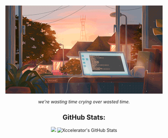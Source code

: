 <p align = "center"><img src="https://github.com/ecaterinast/ecaterinast/blob/main/113.gif"></img></p>
<p align = "center"><i> we're wasting time crying over wasted time.</i></p>

<h2 align = "center">GitHub Stats:</h2>

   <p align = "center">
    <img src = "(https://github-readme-stats.vercel.app/api/top-langs/?username=ecaterinast&layout=compact)](https://github.com/ecaterinast/github-readme-stats)">
  <img src="https://github-readme-stats.vercel.app/api?username=ecaterinast&show_icons=true&line_height=27&count_private=true&title_color=ffffff&text_color=c9cacc&icon_color=ffffff&bg_color=0d1117" alt="Xccelerator's GitHub Stats" />
</p>
